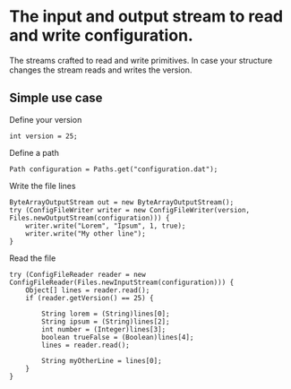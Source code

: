 # The input and output stream to read and write configuration.

The streams crafted to read and write primitives. In case your structure changes the stream reads and writes the version.

## Simple use case


Define your version

	int version = 25;


Define a path

	Path configuration = Paths.get("configuration.dat");

Write the file lines


	ByteArrayOutputStream out = new ByteArrayOutputStream();
	try (ConfigFileWriter writer = new ConfigFileWriter(version, Files.newOutputStream(configuration))) {
		writer.write("Lorem", "Ipsum", 1, true);
		writer.write("My other line");
	}



Read the file


	try (ConfigFileReader reader = new ConfigFileReader(Files.newInputStream(configuration))) {
		Object[] lines = reader.read();
		if (reader.getVersion() == 25) {
	
			String lorem = (String)lines[0];
			String ipsum = (String)lines[2];
			int number = (Integer)lines[3];
			boolean trueFalse = (Boolean)lines[4];
			lines = reader.read();
	
			String myOtherLine = lines[0];
		}
	}

